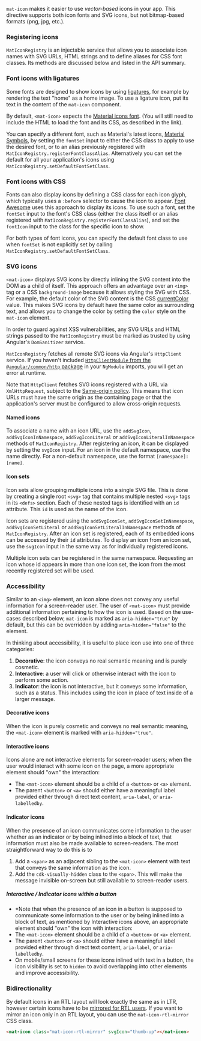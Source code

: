 `mat-icon` makes it easier to use _vector-based_ icons in your app.  This directive supports both
icon fonts and SVG icons, but not bitmap-based formats (png, jpg, etc.).

<!-- example(icon-overview) -->

### Registering icons

`MatIconRegistry` is an injectable service that allows you to associate icon names with SVG URLs,
HTML strings and to define aliases for CSS font classes. Its methods are discussed below and listed
in the API summary.

### Font icons with ligatures

Some fonts are designed to show icons by using
[ligatures](https://en.wikipedia.org/wiki/Typographic_ligature), for example by rendering the text
"home" as a home image. To use a ligature icon, put its text in the content of the `mat-icon`
component.

By default, `<mat-icon>` expects the
[Material icons font](https://google.github.io/material-design-icons/#icon-font-for-the-web).
(You will still need to include the HTML to load the font and its CSS, as described in the link).

You can specify a different font, such as Material's latest icons,
[Material Symbols](https://fonts.google.com/icons), by setting the `fontSet` input to either the
CSS class to apply to use the desired font, or to an alias previously registered with
`MatIconRegistry.registerFontClassAlias`. Alternatively you can set the default for all
your application's icons using `MatIconRegistry.setDefaultFontSetClass`.

### Font icons with CSS

Fonts can also display icons by defining a CSS class for each icon glyph, which typically uses a
`:before` selector to cause the icon to appear.
[Font Awesome](https://fontawesome.com/icons) uses this approach to display
its icons. To use such a font, set the `fontSet` input to the font's CSS class (either the class
itself or an alias registered with `MatIconRegistry.registerFontClassAlias`), and set the `fontIcon`
input to the class for the specific icon to show.

For both types of font icons, you can specify the default font class to use when `fontSet` is not
explicitly set by calling `MatIconRegistry.setDefaultFontSetClass`.

### SVG icons

`<mat-icon>` displays SVG icons by directly inlining the SVG content into the DOM
as a child of itself. This approach offers an advantage over an `<img>` tag or a CSS
`background-image` because it allows styling the SVG with CSS. For example, the default color of the
SVG content is the CSS
[currentColor](https://developer.mozilla.org/en-US/docs/Web/CSS/color_value#currentColor_keyword)
value. This makes SVG icons by default have the same color as surrounding text, and allows you to
change the color by setting the `color` style on the `mat-icon` element.

In order to guard against XSS vulnerabilities, any SVG URLs and HTML strings passed to the
`MatIconRegistry` must be marked as trusted by using Angular's `DomSanitizer` service.

`MatIconRegistry` fetches all remote SVG icons via Angular's `HttpClient` service. If you haven't
included [`HttpClientModule` from the `@angular/common/http` package](https://angular.dev/guide/http)
in your `NgModule` imports, you will get an error at runtime.

Note that `HttpClient` fetches SVG icons registered with a URL via `XmlHttpRequest`, subject to the
[Same-origin policy](https://developer.mozilla.org/en-US/docs/Web/Security/Same-origin_policy). This
means that icon URLs must have the same origin as the containing page or that the application's
server must be configured to allow cross-origin requests.

#### Named icons

To associate a name with an icon URL, use the `addSvgIcon`, `addSvgIconInNamespace`,
`addSvgIconLiteral` or `addSvgIconLiteralInNamespace` methods of `MatIconRegistry`. After
registering an icon, it can be displayed by setting the `svgIcon` input. For an icon in the
default namespace, use the name directly. For a non-default namespace, use the format
`[namespace]:[name]`.

#### Icon sets

Icon sets allow grouping multiple icons into a single SVG file. This is done by creating a single
root `<svg>` tag that contains multiple nested `<svg>` tags in its `<defs>` section. Each of these
nested tags is identified with an `id` attribute. This `id` is used as the name of the icon.

Icon sets are registered using the `addSvgIconSet`, `addSvgIconSetInNamespace`,
`addSvgIconSetLiteral` or `addSvgIconSetLiteralInNamespace` methods of `MatIconRegistry`.
After an icon set is registered, each of its embedded icons can be accessed by their `id`
attributes. To display an icon from an icon set, use the `svgIcon` input in the same way
as for individually registered icons.

Multiple icon sets can be registered in the same namespace. Requesting an icon whose id appears in
more than one icon set, the icon from the most recently registered set will be used.

### Accessibility

Similar to an `<img>` element, an icon alone does not convey any useful information for a
screen-reader user. The user of `<mat-icon>` must provide additional information pertaining to how
the icon is used. Based on the use-cases described below, `mat-icon` is marked as
`aria-hidden="true"` by default, but this can be overridden by adding `aria-hidden="false"` to the
element.

In thinking about accessibility, it is useful to place icon use into one of three categories:
1. **Decorative**: the icon conveys no real semantic meaning and is purely cosmetic.
2. **Interactive**: a user will click or otherwise interact with the icon to perform some action.
3. **Indicator**: the icon is not interactive, but it conveys some information, such as a status.
This includes using the icon in place of text inside of a larger message.

#### Decorative icons
When the icon is purely cosmetic and conveys no real semantic meaning, the `<mat-icon>` element
is marked with `aria-hidden="true"`.

#### Interactive icons
Icons alone are not interactive elements for screen-reader users; when the user would interact with
some icon on the page, a more appropriate  element should "own" the interaction:
* The `<mat-icon>` element should be a child of a `<button>` or `<a>` element.
* The parent `<button>` or `<a>` should either have a meaningful label provided either through
direct text content, `aria-label`, or `aria-labelledby`.

#### Indicator icons
When the presence of an icon communicates some information to the user whether as an indicator or
by being inlined into a block of text, that information must also be made available to
screen-readers. The most straightforward way to do this is to
1. Add a `<span>` as an adjacent sibling to the `<mat-icon>` element with text that conveys the same
information as the icon.
2. Add the `cdk-visually-hidden` class to the `<span>`. This will make the message invisible
on-screen but still available to screen-reader users.

##### Interactive / Indicator icons within a button
* *Note that when the presence of an icon in a button is supposed to communicate some
information to the user or by being inlined into a block of text, as mentioned by
Interactive icons above, an appropriate element should "own" the icon with interaction:
* The `<mat-icon>` element should be a child of a `<button>` or `<a>` element.
* The parent `<button>` or `<a>` should either have a meaningful label provided either through
direct text content, `aria-label`, or `aria-labelledby`.
* On mobile/small screens for these icons inlined with text in a button, the icon visibility is set to `hidden` to avoid overlapping into other elements and improve accessibility.

### Bidirectionality

By default icons in an RTL layout will look exactly the same as in LTR, however certain icons have
to be [mirrored for RTL users](https://material.io/design/usability/bidirectionality.html). If
you want to mirror an icon only in an RTL layout, you can use the `mat-icon-rtl-mirror` CSS class.

```html
<mat-icon class="mat-icon-rtl-mirror" svgIcon="thumb-up"></mat-icon>
```
